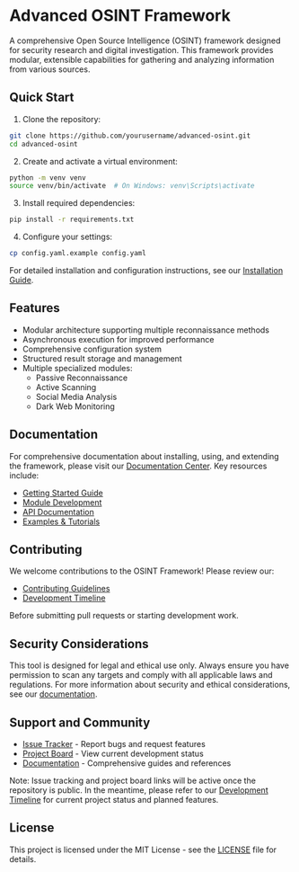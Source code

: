 # Advanced OSINT Framework

A comprehensive Open Source Intelligence (OSINT) framework designed for security research and digital investigation. This framework provides modular, extensible capabilities for gathering and analyzing information from various sources.

## Quick Start

1. Clone the repository:
```bash
git clone https://github.com/yourusername/advanced-osint.git
cd advanced-osint
```

2. Create and activate a virtual environment:
```bash
python -m venv venv
source venv/bin/activate  # On Windows: venv\Scripts\activate
```

3. Install required dependencies:
```bash
pip install -r requirements.txt
```

4. Configure your settings:
```bash
cp config.yaml.example config.yaml
```

For detailed installation and configuration instructions, see our [Installation Guide](docs/guides/installation.md).

## Features

- Modular architecture supporting multiple reconnaissance methods
- Asynchronous execution for improved performance
- Comprehensive configuration system
- Structured result storage and management
- Multiple specialized modules:
  - Passive Reconnaissance
  - Active Scanning
  - Social Media Analysis
  - Dark Web Monitoring

## Documentation

For comprehensive documentation about installing, using, and extending the framework, please visit our [Documentation Center](docs/index.md). Key resources include:

- [Getting Started Guide](docs/guides/usage.md)
- [Module Development](docs/technical/modules.md)
- [API Documentation](docs/technical/api.md)
- [Examples & Tutorials](docs/examples/basic_scan.md)

## Contributing

We welcome contributions to the OSINT Framework! Please review our:
- [Contributing Guidelines](docs/CONTRIBUTING.md)
- [Development Timeline](docs/timeline.md)

Before submitting pull requests or starting development work.

## Security Considerations

This tool is designed for legal and ethical use only. Always ensure you have permission to scan any targets and comply with all applicable laws and regulations. For more information about security and ethical considerations, see our [documentation](docs/index.md#security-considerations).

## Support and Community

- [Issue Tracker](https://github.com/yourusername/osint-framework/issues) - Report bugs and request features
- [Project Board](https://github.com/yourusername/osint-framework/projects) - View current development status
- [Documentation](docs/index.md) - Comprehensive guides and references

Note: Issue tracking and project board links will be active once the repository is public. In the meantime, please refer to our [Development Timeline](docs/timeline.md) for current project status and planned features.

## License

This project is licensed under the MIT License - see the [LICENSE](LICENSE) file for details.